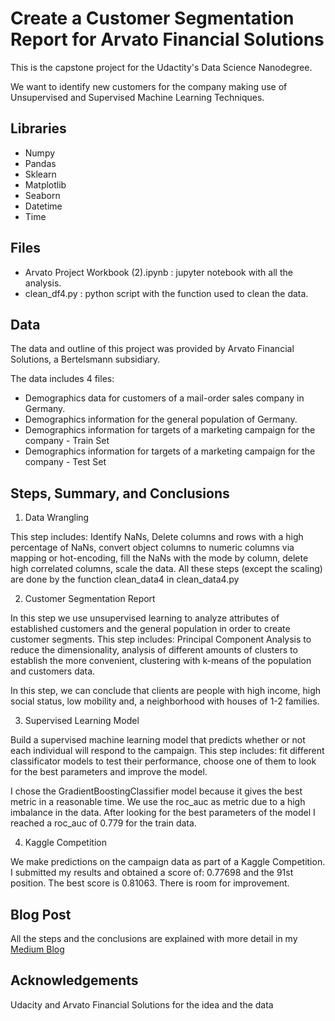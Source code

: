 # Create a Customer Segmentation Report for Arvato Financial Solutions

This is the capstone project for the Udactity's Data Science Nanodegree. 

We want to identify new customers for the company making use of Unsupervised and Supervised Machine Learning Techniques.

## Libraries
- Numpy
- Pandas
- Sklearn
- Matplotlib
- Seaborn
- Datetime
- Time

## Files
- Arvato Project Workbook (2).ipynb : jupyter notebook with all the analysis.
- clean_df4.py : python script with the function used to clean the data.

## Data

The data and outline of this project was provided by Arvato Financial Solutions, a Bertelsmann subsidiary.

The data includes 4 files:

- Demographics data for customers of a mail-order sales company in Germany.
- Demographics information for the general population of Germany.
- Demographics information for targets of a marketing campaign for the company - Train Set
- Demographics information for targets of a marketing campaign for the company - Test Set

## Steps, Summary, and Conclusions

1. Data Wrangling

This step includes: Identify NaNs, Delete columns and rows with a high percentage of NaNs, convert object columns to numeric
columns via mapping or hot-encoding, fill the NaNs with the mode by column, delete high correlated columns, scale the data. 
All these steps (except the scaling) are done by the function clean_data4 in clean_data4.py

2. Customer Segmentation Report

In this step we use unsupervised learning to analyze attributes of established customers and the general population in order 
to create customer segments. This step includes: Principal Component Analysis to reduce the dimensionality, analysis of 
different amounts of clusters to establish the more convenient, clustering with k-means of the population and customers data. 

In this step, we can conclude that clients are people with high income, high social status, low mobility and, a neighborhood 
with houses of 1-2 families.

3. Supervised Learning Model

Build a supervised machine learning model that predicts whether or not each individual will respond to the campaign. This 
step includes: fit different classificator models to test their performance, choose one of them to look for the best 
parameters and improve the model. 

I chose the GradientBoostingClassifier model because it gives the best metric in a reasonable time. We use the roc_auc as 
metric due to a high imbalance in the data. After looking for the best parameters of the model I reached a roc_auc of 0.779
for the train data.


4. Kaggle Competition

We make predictions on the campaign data as part of a Kaggle Competition. I submitted my results and obtained a score of:
0.77698 and the 91st position. The best score is 0.81063. There is room for improvement.

## Blog Post

All the steps and the conclusions are explained with more detail in my [Medium Blog](https://medium.com/@caro.negrelli/supervised-and-unsupervised-learning-to-identify-customers-568cfa0badea?sk=6e5957a7cd710c3970972c4f92ff5e9d) 



## Acknowledgements
Udacity and Arvato Financial Solutions for the idea and the data













